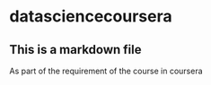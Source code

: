 # datasciencecoursera
## This is a markdown file
As part of the requirement of the course in coursera
